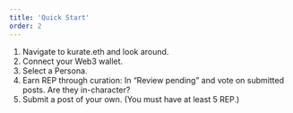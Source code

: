 ```yaml
---
title: 'Quick Start'
order: 2
---
```


1. Navigate to kurate.eth and look around.
2. Connect your Web3 wallet.
3. Select a Persona.
4. Earn REP through curation: In “Review pending” and vote on submitted posts. Are they in-character?
5. Submit a post of your own. (You must have at least 5 REP.)
